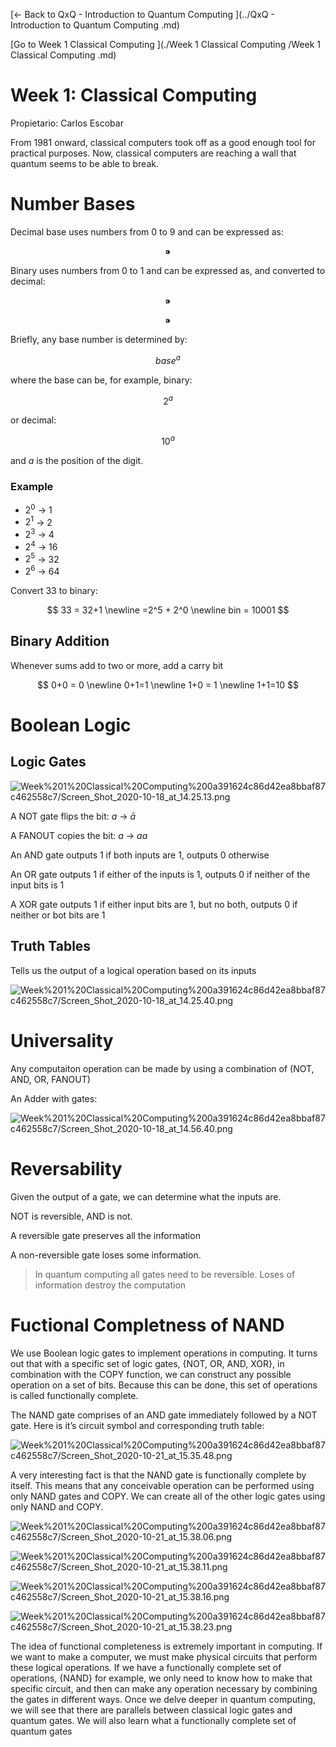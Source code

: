 [← Back to QxQ - Introduction to Quantum Computing ](../QxQ - Introduction to Quantum Computing .md)

[Go to Week 1 Classical Computing ](./Week 1 Classical Computing /Week 1 Classical Computing .md)

# Week 1: Classical Computing

Propietario: Carlos Escobar

From 1981 onward, classical computers took off as a good enough tool for practical purposes. Now, classical computers are reaching a wall that quantum seems to be able to break.

# Number Bases

Decimal base uses numbers from 0 to 9 and can be expressed as:

$$
⁍
$$

Binary uses numbers from 0 to 1 and can be expressed as, and converted to decimal:

$$
⁍
$$

$$
⁍
$$

Briefly, any base number is determined by:

$$
base^a
$$

where the base can be, for example, binary:

$$
2^a
$$

or decimal:

$$
10^a
$$

and $a$ is the position of the digit.

### Example

- $2^0$ → 1
- $2^1$ → 2
- $2^3$ → 4
- $2^4$ → 16
- $2^5$ → 32
- $2^6$ → 64

Convert 33 to binary:

$$
33 = 32+1 \newline =2^5 + 2^0 \newline bin = 10001
$$

## Binary Addition

Whenever sums add to two or more, add a carry bit

$$
0+0 = 0 \newline 0+1=1 \newline 1+0 = 1 \newline 1+1=10
$$

# Boolean Logic

## Logic Gates

![Week%201%20Classical%20Computing%200a391624c86d42ea8bbaf87c462558c7/Screen_Shot_2020-10-18_at_14.25.13.png](Week%201%20Classical%20Computing%200a391624c86d42ea8bbaf87c462558c7/Screen_Shot_2020-10-18_at_14.25.13.png)

A NOT gate flips the bit: $a$ → $\bar a$

A FANOUT copies the bit: $a$ → $aa$

An AND gate outputs 1 if both inputs are 1, outputs 0 otherwise

An OR gate outputs 1 if either of the inputs is 1, outputs 0 if neither of the input bits is 1

A XOR gate outputs 1 if either input bits are 1, but no both, outputs 0 if neither or bot bits are 1

## Truth Tables

Tells us the output of a logical operation based on its inputs

![Week%201%20Classical%20Computing%200a391624c86d42ea8bbaf87c462558c7/Screen_Shot_2020-10-18_at_14.25.40.png](Week%201%20Classical%20Computing%200a391624c86d42ea8bbaf87c462558c7/Screen_Shot_2020-10-18_at_14.25.40.png)

# Universality

Any computaiton operation can be made by using a combination  of (NOT, AND, OR, FANOUT)

An Adder with gates:

![Week%201%20Classical%20Computing%200a391624c86d42ea8bbaf87c462558c7/Screen_Shot_2020-10-18_at_14.56.40.png](Week%201%20Classical%20Computing%200a391624c86d42ea8bbaf87c462558c7/Screen_Shot_2020-10-18_at_14.56.40.png)

# Reversability

Given the output of a gate, we can determine what the inputs are.

NOT is reversible, AND is not.

A reversible gate preserves all the information

A non-reversible gate loses some information.

> In quantum computing all gates need to be reversible. Loses of information destroy the computation
> 

# Fuctional Completness of NAND

We use Boolean logic gates to implement operations in computing. It turns out that with a specific set of logic gates, {NOT, OR, AND, XOR}, in combination with the COPY function, we can construct any possible operation on a set of bits. Because this can be done, this set of operations is called functionally complete.

The NAND gate comprises of an AND gate immediately followed by a NOT gate. Here is it’s circuit symbol and corresponding truth table:

![Week%201%20Classical%20Computing%200a391624c86d42ea8bbaf87c462558c7/Screen_Shot_2020-10-21_at_15.35.48.png](Week%201%20Classical%20Computing%200a391624c86d42ea8bbaf87c462558c7/Screen_Shot_2020-10-21_at_15.35.48.png)

A very interesting fact is that the NAND gate is functionally complete by itself. This means that any conceivable operation can be performed using only NAND gates and COPY.  We can create all of the other logic gates using only NAND and COPY.

![Week%201%20Classical%20Computing%200a391624c86d42ea8bbaf87c462558c7/Screen_Shot_2020-10-21_at_15.38.06.png](Week%201%20Classical%20Computing%200a391624c86d42ea8bbaf87c462558c7/Screen_Shot_2020-10-21_at_15.38.06.png)

![Week%201%20Classical%20Computing%200a391624c86d42ea8bbaf87c462558c7/Screen_Shot_2020-10-21_at_15.38.11.png](Week%201%20Classical%20Computing%200a391624c86d42ea8bbaf87c462558c7/Screen_Shot_2020-10-21_at_15.38.11.png)

![Week%201%20Classical%20Computing%200a391624c86d42ea8bbaf87c462558c7/Screen_Shot_2020-10-21_at_15.38.16.png](Week%201%20Classical%20Computing%200a391624c86d42ea8bbaf87c462558c7/Screen_Shot_2020-10-21_at_15.38.16.png)

![Week%201%20Classical%20Computing%200a391624c86d42ea8bbaf87c462558c7/Screen_Shot_2020-10-21_at_15.38.23.png](Week%201%20Classical%20Computing%200a391624c86d42ea8bbaf87c462558c7/Screen_Shot_2020-10-21_at_15.38.23.png)

The idea of functional completeness is extremely important in computing. If we want to make a computer, we must make physical circuits that perform these logical operations. If we have a functionally complete set of operations, {NAND} for example, we only need to know how to make that specific circuit, and then can make any operation necessary by combining the gates in different ways.
Once we delve deeper in quantum computing, we will see that there are parallels between classical logic gates and quantum gates. We will also learn what a functionally complete set of quantum gates